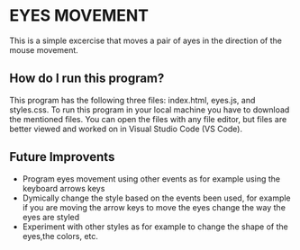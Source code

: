 # EYES MOVEMENT
This is a simple excercise that moves a pair of ayes in the direction of the mouse movement.
## How do I run this program?
This program has the following three files: index.html, eyes.js, and styles.css. To run this program in your local machine you have to download the mentioned files. You can open the files with any file editor, but files are better viewed and worked on in Visual Studio Code (VS Code).
## Future Improvents
- Program eyes movement using other events as for example using the keyboard arrows keys
- Dymically change the style based on the events been used, for example if you are moving the arrow keys to move the eyes change the way the eyes are styled
- Experiment with other styles as for example to change the shape of the eyes,the colors, etc. 